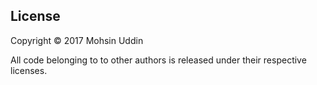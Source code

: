 ## License

Copyright © 2017 Mohsin Uddin

All code belonging to to other authors is released under their respective licenses.
